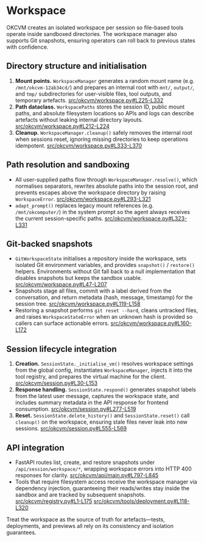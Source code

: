 # Workspace

OKCVM creates an isolated workspace per session so file-based tools operate inside
sandboxed directories. The workspace manager also supports Git snapshots, ensuring
operators can roll back to previous states with confidence.

## Directory structure and initialisation

1. **Mount points.** `WorkspaceManager` generates a random mount name (e.g.
   `/mnt/okcvm-12ab34cd/`) and prepares an internal root with `mnt/`, `output/`,
   and `tmp/` subdirectories for user-visible files, tool outputs, and temporary
   artefacts. [src/okcvm/workspace.py#L225-L332](../src/okcvm/workspace.py#L225-L332)
2. **Path dataclass.** `WorkspacePaths` stores the session ID, public mount paths,
   and absolute filesystem locations so APIs and logs can describe artefacts
   without leaking internal directory layouts.
   [src/okcvm/workspace.py#L212-L224](../src/okcvm/workspace.py#L212-L224)
3. **Cleanup.** `WorkspaceManager.cleanup()` safely removes the internal root when
   sessions reset, ignoring missing directories to keep operations idempotent.
   [src/okcvm/workspace.py#L333-L370](../src/okcvm/workspace.py#L333-L370)

## Path resolution and sandboxing

- All user-supplied paths flow through `WorkspaceManager.resolve()`, which
  normalises separators, rewrites absolute paths into the session root, and
  prevents escapes above the workspace directory by raising `WorkspaceError`.
  [src/okcvm/workspace.py#L293-L321](../src/okcvm/workspace.py#L293-L321)
- `adapt_prompt()` replaces legacy mount references (e.g. `/mnt/okcomputer/`) in
  the system prompt so the agent always receives the current session-specific
  paths. [src/okcvm/workspace.py#L323-L331](../src/okcvm/workspace.py#L323-L331)

## Git-backed snapshots

- `GitWorkspaceState` initialises a repository inside the workspace, sets isolated
  Git environment variables, and provides `snapshot()` / `restore()` helpers.
  Environments without Git fall back to a null implementation that disables
  snapshots but keeps the sandbox usable.
  [src/okcvm/workspace.py#L47-L207](../src/okcvm/workspace.py#L47-L207)
- Snapshots stage all files, commit with a label derived from the conversation,
  and return metadata (hash, message, timestamp) for the session tree.
  [src/okcvm/workspace.py#L119-L158](../src/okcvm/workspace.py#L119-L158)
- Restoring a snapshot performs `git reset --hard`, cleans untracked files, and
  raises `WorkspaceStateError` when an unknown hash is provided so callers can
  surface actionable errors. [src/okcvm/workspace.py#L160-L172](../src/okcvm/workspace.py#L160-L172)

## Session lifecycle integration

1. **Creation.** `SessionState._initialise_vm()` resolves workspace settings from
   the global config, instantiates `WorkspaceManager`, injects it into the tool
   registry, and prepares the virtual machine for the client.
   [src/okcvm/session.py#L30-L153](../src/okcvm/session.py#L30-L153)
2. **Response handling.** `SessionState.respond()` generates snapshot labels from
   the latest user message, captures the workspace state, and includes summary
   metadata in the API response for frontend consumption.
   [src/okcvm/session.py#L277-L519](../src/okcvm/session.py#L277-L519)
3. **Reset.** `SessionState.delete_history()` and `SessionState.reset()` call
   `cleanup()` on the workspace, ensuring stale files never leak into new
   sessions. [src/okcvm/session.py#L555-L569](../src/okcvm/session.py#L555-L569)

## API integration

- FastAPI routes list, create, and restore snapshots under `/api/session/workspace/*`,
  wrapping workspace errors into HTTP 400 responses for clarity.
  [src/okcvm/api/main.py#L797-L845](../src/okcvm/api/main.py#L797-L845)
- Tools that require filesystem access receive the workspace manager via dependency
  injection, guaranteeing their reads/writes stay inside the sandbox and are
  tracked by subsequent snapshots.
  [src/okcvm/registry.py#L1-L175](../src/okcvm/registry.py#L1-L175)
  [src/okcvm/tools/deployment.py#L118-L320](../src/okcvm/tools/deployment.py#L118-L320)

Treat the workspace as the source of truth for artefacts—tests, deployments, and
previews all rely on its consistency and isolation guarantees.
